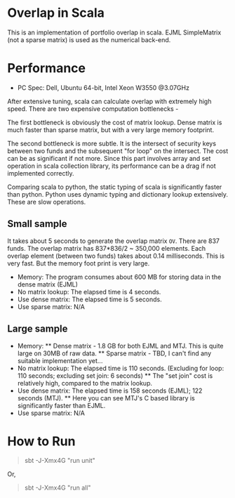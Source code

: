 Overlap in Scala
===================

This is an implementation of portfolio overlap in scala.
EJML SimpleMatrix (not a sparse matrix) is used as the numerical back-end.

# Performance

* PC Spec: Dell, Ubuntu 64-bit, Intel Xeon W3550 @3.07GHz

After extensive tuning, scala can calculate overlap with extremely high speed.
There are two expensive computation bottlenecks -

The first bottleneck is obviously the cost of matrix lookup. 
Dense matrix is much faster than sparse matrix, but with a very large memory footprint.

The second bottleneck is more subtle. It is the intersect of security keys between two funds and the subsequent "for loop" on the intersect. 
The cost can be as significant if not more. Since this part involves array and set operation in scala collection library, its performance can be a drag if not implemented correctly.

Comparing scala to python, the static typing of scala is significantly faster than python.
Python uses dynamic typing and dictionary lookup extensively. These are slow operations.

## Small sample

It takes about 5 seconds to generate the overlap matrix `OV`.
There are 837 funds. The overlap matrix has 837*836/2 ~ 350,000 elements.
Each overlap element (between two funds) takes about 0.14 milliseconds. This is very fast.
But the memory foot print is very large.

* Memory: The program consumes about 600 MB for storing data in the dense matrix (EJML)
* No matrix lookup: The elapsed time is 4 seconds.
* Use dense matrix: The elapsed time is 5 seconds.
* Use sparse matrix: N/A

## Large sample

* Memory: 
** Dense matrix - 1.8 GB for both EJML and MTJ. This is quite large on 30MB of raw data.
** Sparse matrix - TBD, I can't find any suitable implementation yet...
* No matrix lookup: The elapsed time is 110 seconds. (Excluding for loop: 110 seconds; excluding set join: 6 seconds)
** The "set join" cost is relatively high, compared to the matrix lookup.
* Use dense matrix: The elapsed time is 158 seconds (EJML); 122 seconds (MTJ).
** Here you can see MTJ's C based library is significantly faster than EJML.
* Use sparse matrix: N/A

# How to Run

> sbt -J-Xmx4G "run unit"

Or,

> sbt -J-Xmx4G "run all"